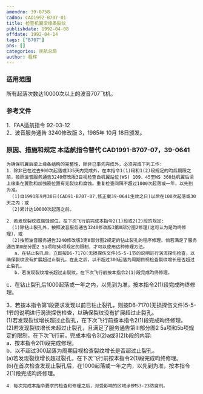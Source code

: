 ```yaml
---
amendno: 39-0758  
cadno: CAD1992-B707-01  
title: 检查机翼梁缘条裂纹  
publishdate: 1992-04-08  
effdate: 1992-04-14  
tags: ["B707"]  
pns: []  
categories: 民航总局  
author: 程辉  
---
```

  
### 适用范围  
所有起落次数达10000次以上的波音707飞机。  
  
<!--more-->  
### 参考文件  
1．FAA适航指令 92-03-12  
2．波音服务通告 3240修改版 3，1985年 10月 18日颁发。  
  
### 原因、措施和规定 本适航指令替代 CAD1991-B707-07，39-0641  
    为确保机翼后梁上缘条结构的完整性，除非已事先完成外，必须完成下列工作:  
    1．除非已在过去900次起落或335天内完成外，在本指令1(1)段和1(2)段规定的昀后期限之前，按照波音服务通告3240修改版3目视检查自机翼站位(WS) 109．45至WS 360处机翼后梁上缘条在翼肋和加强筋位置有无裂纹和腐蚀。重复检查间隔不超过1000次起落或一年，以先到为准。  
      (1)自1991年9月30日(CAD91-B707-07,修正案39-0641生效之日)以后在100次起落或30天之内；或  
      (2)累计达10000次起落之前。  
  
    2．若发现裂纹或腐蚀部位，在下次飞行前完成本指令2(1)段或2(2)段的规定:  
      (1)除钻止裂孔外，按照波音服务通告3240修改版3第Ⅲ部分图2修理(这可认为是昀终修理)，或  
      (2)按照波音服务通告3240修改版3第Ⅲ部分图2规定的钻止裂孔的程序修理。倘若满足了服务通告第Ⅲ部分图2 5a项和5b项规定的限制，才可以使用这种修理方法。  
       a．在钻止裂孔后，立即按D6-7170(无损探伤文件)5-5-1节的说明进行涡流探伤检查，以确保裂纹没有扩展超过止裂孔。在此之后，以不超过300起落为周期目视检查裂纹增长是否超过止裂孔。  
       b．若发现裂纹增长超过止裂纹，在下次飞行前按本指令2(1)段完成昀终修理。  
c．在钻止裂孔后1000起落或一年之内，以先到为准，按本指令2(1)段完成昀终修理。  
  
3．若按本指令第1段要求发现以前已钻止裂孔，则按D6-7170(无损探伤文件)5-5-1节的说明进行涡流探伤检查，以确保裂纹没有扩展超过止裂孔。  
      (1)若发现裂纹增长超过止裂孔，在下次飞行前按本指令2(1)段完成昀终修理。  
      (2)若发现裂纹增长未超过止裂孔，且满足了服务通告第Ⅲ部分图2 5a项和5b项规定的限制，在下次飞行前，完成本指令3(2)a或3(2)b段的内容:  
       a．按本指令2(1)段完成修理。  
b．以不超过300起落为周期目视检查裂纹增长是否超过止裂孔。  
      (a)若发现裂纹增长超过裂孔，在下次飞行前按本指令2(1)段完成昀终修理。  
      (b)在首次检查发现止裂孔后，在1000起落或一年之内，以先到为准，按本指令2(1)段完成昀终修理。  
  
    4．每次完成本指令要求的检查和修理之后，对受影响的区域涂BMS3-23防腐剂。  
